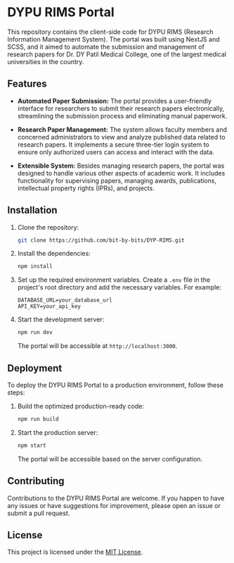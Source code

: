 # DYPU RIMS Portal

This repository contains the client-side code for DYPU RIMS (Research Information Management System). The portal was built using NextJS and SCSS, and it aimed to automate the submission and management of research papers for Dr. DY Patil Medical College, one of the largest medical universities in the country.

## Features

- **Automated Paper Submission:** The portal provides a user-friendly interface for researchers to submit their research papers electronically, streamlining the submission process and eliminating manual paperwork.

- **Research Paper Management:** The system allows faculty members and concerned administrators to view and analyze published data related to research papers. It implements a secure three-tier login system to ensure only authorized users can access and interact with the data.

- **Extensible System:** Besides managing research papers, the portal was designed to handle various other aspects of academic work. It includes functionality for supervising papers, managing awards, publications, intellectual property rights (IPRs), and projects.

## Installation

1. Clone the repository:

   ```bash
   git clone https://github.com/bit-by-bits/DYP-RIMS.git
   ```

2. Install the dependencies:

   ```bash
   npm install
   ```

3. Set up the required environment variables. Create a `.env` file in the project's root directory and add the necessary variables. For example:

   ```
   DATABASE_URL=your_database_url
   API_KEY=your_api_key
   ```

4. Start the development server:

   ```bash
   npm run dev
   ```

   The portal will be accessible at `http://localhost:3000`.

## Deployment

To deploy the DYPU RIMS Portal to a production environment, follow these steps:

1. Build the optimized production-ready code:

   ```bash
   npm run build
   ```

2. Start the production server:

   ```bash
   npm start
   ```

   The portal will be accessible based on the server configuration.

## Contributing

Contributions to the DYPU RIMS Portal are welcome. If you happen to have any issues or have suggestions for improvement, please open an issue or submit a pull request.

## License

This project is licensed under the [MIT License](LICENSE).
